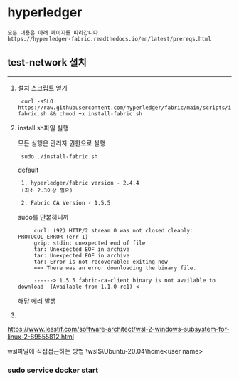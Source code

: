# hyperledger


    모든 내용은 아래 페이지를 따라갑니다
    https://hyperledger-fabric.readthedocs.io/en/latest/prereqs.html


## test-network 설치

***


1. 설치 스크립트 얻기

        curl -sSLO https://raw.githubusercontent.com/hyperledger/fabric/main/scripts/install-fabric.sh && chmod +x install-fabric.sh


2. install.sh파일 실행
    
    모든 실행은 관리자 권한으로 실행

        sudo ./install-fabric.sh


    default

        1. hyperledger/fabric version - 2.4.4 
        (최소 2.3이상 필요)

        2. Fabric CA Version - 1.5.5


    sudo를 안붙히니까

            curl: (92) HTTP/2 stream 0 was not closed cleanly: PROTOCOL_ERROR (err 1)
            gzip: stdin: unexpected end of file
            tar: Unexpected EOF in archive
            tar: Unexpected EOF in archive
            tar: Error is not recoverable: exiting now
            ==> There was an error downloading the binary file.

            ------> 1.5.5 fabric-ca-client binary is not available to download  (Available from 1.1.0-rc1) <----
            
    해당 에러 발생

3. 































https://www.lesstif.com/software-architect/wsl-2-windows-subsystem-for-linux-2-89555812.html

wsl파일에 직접접근하는 방법
    \\wsl$\Ubuntu-20.04\home\<user name>


### sudo service docker start
